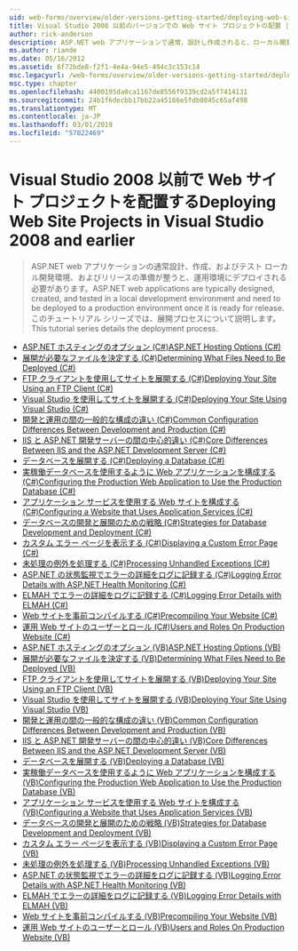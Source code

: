 ```yaml
---
uid: web-forms/overview/older-versions-getting-started/deploying-web-site-projects/index
title: Visual Studio 2008 以前のバージョンでの Web サイト プロジェクトの配置 |Microsoft Docs
author: rick-anderson
description: ASP.NET web アプリケーションで通常、設計し作成されると、ローカル開発環境でテストおよびを実稼働環境にデプロイする必要があります.
ms.author: riande
ms.date: 05/16/2012
ms.assetid: 6f72bde8-f2f1-4e4a-94e5-494c3c153c14
msc.legacyurl: /web-forms/overview/older-versions-getting-started/deploying-web-site-projects
msc.type: chapter
ms.openlocfilehash: 4400195da0ca1167de8556f9339cd2a5f7414131
ms.sourcegitcommit: 24b1f6decbb17bb22a45166e5fdb0845c65af498
ms.translationtype: MT
ms.contentlocale: ja-JP
ms.lasthandoff: 03/01/2019
ms.locfileid: "57022469"
---
```

<a name="deploying-web-site-projects-in-visual-studio-2008-and-earlier"></a><span data-ttu-id="dede8-103">Visual Studio 2008 以前で Web サイト プロジェクトを配置する</span><span class="sxs-lookup"><span data-stu-id="dede8-103">Deploying Web Site Projects in Visual Studio 2008 and earlier</span></span>
====================
> <span data-ttu-id="dede8-104">ASP.NET web アプリケーションの通常設計、作成、およびテスト ローカル開発環境、およびリリースの準備が整うと、運用環境にデプロイされる必要があります。</span><span class="sxs-lookup"><span data-stu-id="dede8-104">ASP.NET web applications are typically designed, created, and tested in a local development environment and need to be deployed to a production environment once it is ready for release.</span></span> <span data-ttu-id="dede8-105">このチュートリアル シリーズでは、展開プロセスについて説明します。</span><span class="sxs-lookup"><span data-stu-id="dede8-105">This tutorial series details the deployment process.</span></span>


- [<span data-ttu-id="dede8-106">ASP.NET ホスティングのオプション (C#)</span><span class="sxs-lookup"><span data-stu-id="dede8-106">ASP.NET Hosting Options (C#)</span></span>](asp-net-hosting-options-cs.md)
- [<span data-ttu-id="dede8-107">展開が必要なファイルを決定する (C#)</span><span class="sxs-lookup"><span data-stu-id="dede8-107">Determining What Files Need to Be Deployed (C#)</span></span>](determining-what-files-need-to-be-deployed-cs.md)
- [<span data-ttu-id="dede8-108">FTP クライアントを使用してサイトを展開する (C#)</span><span class="sxs-lookup"><span data-stu-id="dede8-108">Deploying Your Site Using an FTP Client (C#)</span></span>](deploying-your-site-using-an-ftp-client-cs.md)
- [<span data-ttu-id="dede8-109">Visual Studio を使用してサイトを展開する (C#)</span><span class="sxs-lookup"><span data-stu-id="dede8-109">Deploying Your Site Using Visual Studio (C#)</span></span>](deploying-your-site-using-visual-studio-cs.md)
- [<span data-ttu-id="dede8-110">開発と運用の間の一般的な構成の違い (C#)</span><span class="sxs-lookup"><span data-stu-id="dede8-110">Common Configuration Differences Between Development and Production (C#)</span></span>](common-configuration-differences-between-development-and-production-cs.md)
- [<span data-ttu-id="dede8-111">IIS と ASP.NET 開発サーバーの間の中心的違い (C#)</span><span class="sxs-lookup"><span data-stu-id="dede8-111">Core Differences Between IIS and the ASP.NET Development Server (C#)</span></span>](core-differences-between-iis-and-the-asp-net-development-server-cs.md)
- [<span data-ttu-id="dede8-112">データベースを展開する (C#)</span><span class="sxs-lookup"><span data-stu-id="dede8-112">Deploying a Database (C#)</span></span>](deploying-a-database-cs.md)
- [<span data-ttu-id="dede8-113">実稼働データベースを使用するように Web アプリケーションを構成する (C#)</span><span class="sxs-lookup"><span data-stu-id="dede8-113">Configuring the Production Web Application to Use the Production Database (C#)</span></span>](configuring-the-production-web-application-to-use-the-production-database-cs.md)
- [<span data-ttu-id="dede8-114">アプリケーション サービスを使用する Web サイトを構成する (C#)</span><span class="sxs-lookup"><span data-stu-id="dede8-114">Configuring a Website that Uses Application Services (C#)</span></span>](configuring-a-website-that-uses-application-services-cs.md)
- [<span data-ttu-id="dede8-115">データベースの開発と展開のための戦略 (C#)</span><span class="sxs-lookup"><span data-stu-id="dede8-115">Strategies for Database Development and Deployment (C#)</span></span>](strategies-for-database-development-and-deployment-cs.md)
- [<span data-ttu-id="dede8-116">カスタム エラー ページを表示する (C#)</span><span class="sxs-lookup"><span data-stu-id="dede8-116">Displaying a Custom Error Page (C#)</span></span>](displaying-a-custom-error-page-cs.md)
- [<span data-ttu-id="dede8-117">未処理の例外を処理する (C#)</span><span class="sxs-lookup"><span data-stu-id="dede8-117">Processing Unhandled Exceptions (C#)</span></span>](processing-unhandled-exceptions-cs.md)
- [<span data-ttu-id="dede8-118">ASP.NET の状態監視でエラーの詳細をログに記録する (C#)</span><span class="sxs-lookup"><span data-stu-id="dede8-118">Logging Error Details with ASP.NET Health Monitoring (C#)</span></span>](logging-error-details-with-asp-net-health-monitoring-cs.md)
- [<span data-ttu-id="dede8-119">ELMAH でエラーの詳細をログに記録する (C#)</span><span class="sxs-lookup"><span data-stu-id="dede8-119">Logging Error Details with ELMAH (C#)</span></span>](logging-error-details-with-elmah-cs.md)
- [<span data-ttu-id="dede8-120">Web サイトを事前コンパイルする (C#)</span><span class="sxs-lookup"><span data-stu-id="dede8-120">Precompiling Your Website (C#)</span></span>](precompiling-your-website-cs.md)
- [<span data-ttu-id="dede8-121">運用 Web サイトのユーザーとロール (C#)</span><span class="sxs-lookup"><span data-stu-id="dede8-121">Users and Roles On Production Website (C#)</span></span>](users-and-roles-on-the-production-website-cs.md)
- [<span data-ttu-id="dede8-122">ASP.NET ホスティングのオプション (VB)</span><span class="sxs-lookup"><span data-stu-id="dede8-122">ASP.NET Hosting Options (VB)</span></span>](asp-net-hosting-options-vb.md)
- [<span data-ttu-id="dede8-123">展開が必要なファイルを決定する (VB)</span><span class="sxs-lookup"><span data-stu-id="dede8-123">Determining What Files Need to Be Deployed (VB)</span></span>](determining-what-files-need-to-be-deployed-vb.md)
- [<span data-ttu-id="dede8-124">FTP クライアントを使用してサイトを展開する (VB)</span><span class="sxs-lookup"><span data-stu-id="dede8-124">Deploying Your Site Using an FTP Client (VB)</span></span>](deploying-your-site-using-an-ftp-client-vb.md)
- [<span data-ttu-id="dede8-125">Visual Studio を使用してサイトを展開する (VB)</span><span class="sxs-lookup"><span data-stu-id="dede8-125">Deploying Your Site Using Visual Studio (VB)</span></span>](deploying-your-site-using-visual-studio-vb.md)
- [<span data-ttu-id="dede8-126">開発と運用の間の一般的な構成の違い (VB)</span><span class="sxs-lookup"><span data-stu-id="dede8-126">Common Configuration Differences Between Development and Production (VB)</span></span>](common-configuration-differences-between-development-and-production-vb.md)
- [<span data-ttu-id="dede8-127">IIS と ASP.NET 開発サーバーの間の中心的違い (VB)</span><span class="sxs-lookup"><span data-stu-id="dede8-127">Core Differences Between IIS and the ASP.NET Development Server (VB)</span></span>](core-differences-between-iis-and-the-asp-net-development-server-vb.md)
- [<span data-ttu-id="dede8-128">データベースを展開する (VB)</span><span class="sxs-lookup"><span data-stu-id="dede8-128">Deploying a Database (VB)</span></span>](deploying-a-database-vb.md)
- [<span data-ttu-id="dede8-129">実稼働データベースを使用するように Web アプリケーションを構成する (VB)</span><span class="sxs-lookup"><span data-stu-id="dede8-129">Configuring the Production Web Application to Use the Production Database (VB)</span></span>](configuring-the-production-web-application-to-use-the-production-database-vb.md)
- [<span data-ttu-id="dede8-130">アプリケーション サービスを使用する Web サイトを構成する (VB)</span><span class="sxs-lookup"><span data-stu-id="dede8-130">Configuring a Website that Uses Application Services (VB)</span></span>](configuring-a-website-that-uses-application-services-vb.md)
- [<span data-ttu-id="dede8-131">データベースの開発と展開のための戦略 (VB)</span><span class="sxs-lookup"><span data-stu-id="dede8-131">Strategies for Database Development and Deployment (VB)</span></span>](strategies-for-database-development-and-deployment-vb.md)
- [<span data-ttu-id="dede8-132">カスタム エラー ページを表示する (VB)</span><span class="sxs-lookup"><span data-stu-id="dede8-132">Displaying a Custom Error Page (VB)</span></span>](displaying-a-custom-error-page-vb.md)
- [<span data-ttu-id="dede8-133">未処理の例外を処理する (VB)</span><span class="sxs-lookup"><span data-stu-id="dede8-133">Processing Unhandled Exceptions (VB)</span></span>](processing-unhandled-exceptions-vb.md)
- [<span data-ttu-id="dede8-134">ASP.NET の状態監視でエラーの詳細をログに記録する (VB)</span><span class="sxs-lookup"><span data-stu-id="dede8-134">Logging Error Details with ASP.NET Health Monitoring (VB)</span></span>](logging-error-details-with-asp-net-health-monitoring-vb.md)
- [<span data-ttu-id="dede8-135">ELMAH でエラーの詳細をログに記録する (VB)</span><span class="sxs-lookup"><span data-stu-id="dede8-135">Logging Error Details with ELMAH (VB)</span></span>](logging-error-details-with-elmah-vb.md)
- [<span data-ttu-id="dede8-136">Web サイトを事前コンパイルする (VB)</span><span class="sxs-lookup"><span data-stu-id="dede8-136">Precompiling Your Website (VB)</span></span>](precompiling-your-website-vb.md)
- [<span data-ttu-id="dede8-137">運用 Web サイトのユーザーとロール (VB)</span><span class="sxs-lookup"><span data-stu-id="dede8-137">Users and Roles On Production Website (VB)</span></span>](users-and-roles-on-the-production-website-vb.md)
